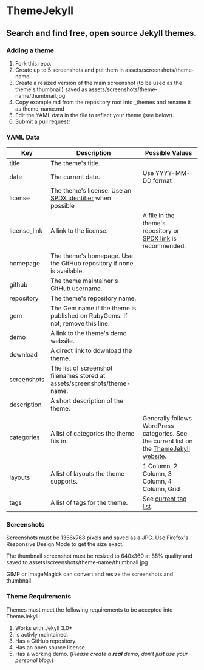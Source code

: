 # ThemeJekyll
## Search and find free, open source Jekyll themes.

### Adding a theme

1. Fork this repo.
2. Create up to 5 screenshots and put them in assets/screenshots/theme-name.
3. Create a resized version of the main screenshot (to be used as the theme's thumbnail) saved as assets/screenshots/theme-name/thumbnail.jpg
4. Copy example.md from the repository root into _themes and rename it as theme-name.md
5. Edit the YAML data in the file to reflect your theme (see below).
6. Submit a pull request!

### YAML Data

| Key  | Description | Possible Values |
| ------------- | ------------- | ------------- |
| title  | The theme's title.  | |
| date  | The current date.  | Use YYYY-MM-DD format|
| license  | The theme's license.  Use an <a href="https://spdx.org/licenses/"> SPDX identifier</a> when possible  | |
| license_link  | A link to the license.  | A file in the theme's repository or <a href="https://spdx.org/licenses/">SPDX link</a> is recommended. |
| homepage  | The theme's homepage.  Use the GitHub repository if none is available.  | |
| github  | The theme maintainer's GitHub username.  | |
| repository  | The theme's repository name. | |
| gem | The Gem name if the theme is published on RubyGems.  If not, remove this line.  | |
| demo  | A link to the theme's demo website.  | |
| download  | A direct link to download the theme. | |
| screenshots | The list of screenshot filenames stored at assets/screenshots/theme-name. | |
| description | A short description of the theme.  | |
| categories | A list of categories the theme fits in. | Generally follows WordPress categories.  See the current list on the <a href="https://themejekyll.github.io">ThemeJekyll website</a>. |
| layouts | A list of layouts the theme supports. | 1 Column, 2 Column, 3 Column, 4 Column, Grid |
| tags | A list of tags for the theme. | See <a href="https://themejekyll.github.io/tags">current tag list</a>. |

### Screenshots

Screenshots must be 1366x768 pixels and saved as a JPG.  Use Firefox's Responsive Design Mode to get the size exact.

The thumbnail screenshot must be resized to 640x360 at 85% quality and saved to assets/screenshots/theme-name/thumbnail.jpg

GIMP or ImageMagick can convert and resize the screenshots and thumbnail.

### Theme Requirements

Themes must meet the following requirements to be accepted into ThemeJekyll:

1. Works with Jekyll 3.0+
2. Is activly maintained.
3. Has a GitHub repository.
4. Has an open source license.
5. Has a working demo.  (*Please create a **real** demo, don't just use your personal blog.*)
